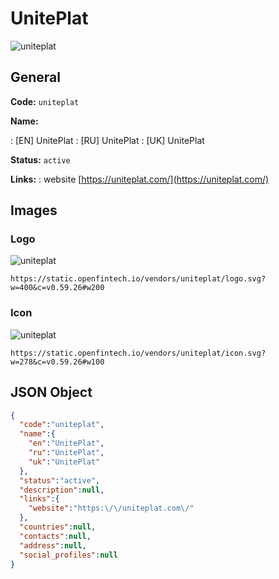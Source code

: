 
# UnitePlat 
![uniteplat](https://static.openfintech.io/vendors/uniteplat/logo.svg?w=400&c=v0.59.26#w200)  

## General 
 
**Code:** `uniteplat` 
 
**Name:** 
 
:	[EN] UnitePlat 
:	[RU] UnitePlat 
:	[UK] UnitePlat 
 
**Status:** `active` 
 
**Links:** 
: website [https://uniteplat.com/](https://uniteplat.com/) 
 

## Images 

### Logo 
 
![uniteplat](https://static.openfintech.io/vendors/uniteplat/logo.svg?w=400&c=v0.59.26#w200)  

```
https://static.openfintech.io/vendors/uniteplat/logo.svg?w=400&c=v0.59.26#w200
```  

### Icon 
 
![uniteplat](https://static.openfintech.io/vendors/uniteplat/icon.svg?w=278&c=v0.59.26#w100)  

```
https://static.openfintech.io/vendors/uniteplat/icon.svg?w=278&c=v0.59.26#w100
```  

## JSON Object 

```json
{
  "code":"uniteplat",
  "name":{
    "en":"UnitePlat",
    "ru":"UnitePlat",
    "uk":"UnitePlat"
  },
  "status":"active",
  "description":null,
  "links":{
    "website":"https:\/\/uniteplat.com\/"
  },
  "countries":null,
  "contacts":null,
  "address":null,
  "social_profiles":null
}
```  
